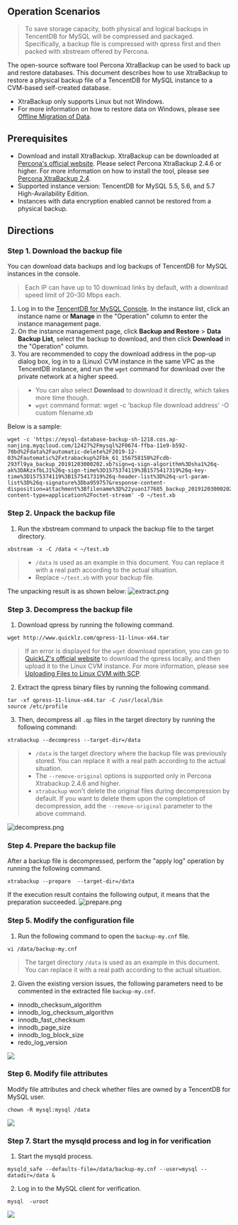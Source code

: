
## Operation Scenarios
> To save storage capacity, both physical and logical backups in TencentDB for MySQL will be compressed and packaged. Specifically, a backup file is compressed with qpress first and then packed with xbstream offered by Percona.
>
The open-source software tool Percona XtraBackup can be used to back up and restore databases. This document describes how to use XtraBackup to restore a physical backup file of a TencentDB for MySQL instance to a CVM-based self-created database.
- XtraBackup only supports Linux but not Windows.
- For more information on how to restore data on Windows, please see [Offline Migration of Data](https://intl.cloud.tencent.com/document/product/236/8464).


## Prerequisites
- Download and install XtraBackup.
XtraBackup can be downloaded at [Percona's official website](https://www.percona.com/downloads/Percona-XtraBackup-2.4/LATEST/). Please select Percona XtraBackup 2.4.6 or higher. For more information on how to install the tool, please see [Percona XtraBackup 2.4](https://www.percona.com/doc/percona-xtrabackup/2.4/installation.html?spm=a2c4g.11186623.2.14.4d8653a6QmHkgI).
- Supported instance version: TencentDB for MySQL 5.5, 5.6, and 5.7 High-Availability Edition.
- Instances with data encryption enabled cannot be restored from a physical backup.

## Directions
### Step 1. Download the backup file
You can download data backups and log backups of TencentDB for MySQL instances in the console.
>Each IP can have up to 10 download links by default, with a download speed limit of 20–30 Mbps each.
>
1. Log in to the [TencentDB for MySQL Console](https://console.cloud.tencent.com/cdb). In the instance list, click an instance name or **Manage** in the "Operation" column to enter the instance management page.
2. On the instance management page, click **Backup and Restore** > **Data Backup List**, select the backup to download, and then click **Download** in the "Operation" column.
3. You are recommended to copy the download address in the pop-up dialog box, log in to a (Linux) CVM instance in the same VPC as the TencentDB instance, and run the `wget` command for download over the private network at a higher speed.
>
>- You can also select **Download** to download it directly, which takes more time though.
>- `wget` command format: wget -c 'backup file download address' -O custom filename.xb 
>
Below is a sample:
```
wget -c 'https://mysql-database-backup-sh-1218.cos.ap-nanjing.myqcloud.com/12427%2Fmysql%2F0674-ffba-11e9-b592-70bd%2Fdata%2Fautomatic-delete%2F2019-12-03%2Fautomatic%2Fxtrabackup%2Fbk_61_156758150%2Fcdb-293fl9ya_backup_20191203000202.xb?sign=q-sign-algorithm%3Dsha1%26q-ak%3DAKzxfbLJ1%26q-sign-time%3D1575374119%3B1575417319%26q-key-time%3D1575374119%3B1575417319%26q-header-list%3D%26q-url-param-list%3D%26q-signature%3Dba959757&response-content-disposition=attachment%3Bfilename%3D%22yuan177685_backup_20191203000202.xb%22&response-content-type=application%2Foctet-stream' -O ~/test.xb
```

### Step 2. Unpack the backup file
1. Run the xbstream command to unpack the backup file to the target directory.
```
xbstream -x -C /data < ~/test.xb
```
>
>- `/data` is used as an example in this document. You can replace it with a real path according to the actual situation.
>- Replace `~/test.xb` with your backup file.
>
The unpacking result is as shown below:
![extract.png](https://main.qcloudimg.com/raw/ed2ffc8b81df11040559ceda59427a3e.png)

### Step 3. Decompress the backup file
1. Download qpress by running the following command.
```
wget http://www.quicklz.com/qpress-11-linux-x64.tar
```
>If an error is displayed for the `wget` download operation, you can go to [QuickLZ's official website](http://www.quicklz.com/) to download the qpress locally, and then upload it to the Linux CVM instance. For more information, please see [Uploading Files to Linux CVM with SCP](https://intl.cloud.tencent.com/document/product/213/2133).
2. Extract the qpress binary files by running the following command.
```
tar -xf qpress-11-linux-x64.tar -C /usr/local/bin
source /etc/profile
```
3. Then, decompress all `.qp` files in the target directory by running the following command:
```
xtrabackup --decompress --target-dir=/data
```
>
>- `/data` is the target directory where the backup file was previously stored. You can replace it with a real path according to the actual situation.
>- The `--remove-original` options is supported only in Percona Xtrabackup 2.4.6 and higher.
>- `xtrabackup` won't delete the original files during decompression by default. If you want to delete them upon the completion of decompression, add the `--remove-original` parameter to the above command.
>
![decompress.png](https://main.qcloudimg.com/raw/886e5463ffff0656ffe06d73ffbeb211.png)

### Step 4. Prepare the backup file
After a backup file is decompressed, perform the "apply log" operation by running the following command.
```
xtrabackup --prepare  --target-dir=/data
```
If the execution result contains the following output, it means that the preparation succeeded.
![prepare.png](https://main.qcloudimg.com/raw/13c768fd980f99d7f5824e8f28100950.png)
	

### Step 5. Modify the configuration file
1. Run the following command to open the `backup-my.cnf` file.
```
vi /data/backup-my.cnf
```
>The target directory `/data` is used as an example in this document. You can replace it with a real path according to the actual situation.
>
2. Given the existing version issues, the following parameters need to be commented in the extracted file `backup-my.cnf`.
 - innodb_checksum_algorithm
 - innodb_log_checksum_algorithm
 - innodb_fast_checksum
 - innodb_page_size 
 - innodb_log_block_size
 - redo_log_version 
 
![](https://mc.qcloudimg.com/static/img/10113311b33e398ce0df96ca419f7f45/3.png)

### Step 6. Modify file attributes
Modify file attributes and check whether files are owned by a TencentDB for MySQL user.
```
chown -R mysql:mysql /data
```
![](https://main.qcloudimg.com/raw/2c2bfcad8c8bdac9385e70d975bec56a.png)

### Step 7. Start the mysqld process and log in for verification
1. Start the mysqld process.
```
mysqld_safe --defaults-file=/data/backup-my.cnf --user=mysql --datadir=/data &
```
2. Log in to the MySQL client for verification.
```
mysql  -uroot
```
![](https://main.qcloudimg.com/raw/c95419569318a928c0f71978fbb8c6ad.png)


